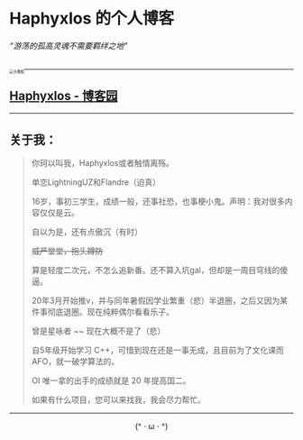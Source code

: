 # Haphyxlos 的个人博客

###### “游荡的孤高灵魂不需要羁绊之地”

<img src="https://s2.loli.net/2022/03/06/3L74TWSXl8vhiQ2.jpg" alt="头像框" style="zoom:45%;float:left; " />

------



## 	[Haphyxlos - 博客园](https://www.cnblogs.com/haphyxlos/)



------

## 关于我：



> 你珂以叫我，Haphyxlos或者触情离殇。
>
> 单恋LightningUZ和Flandre（迫真）
>
> 16岁，事初三学生，成绩一般，还事社恐，也事梗小鬼。声明：我对很多内容仅仅是云。
>
> 自以为是，还有点傲沉（有时）
>
> ~~威严堂堂，抱头蹲防~~
>
> 算是轻度二次元，不怎么追新番。还不算入坑gal，但却是一周目穹线的傻逼。
>
> 20年3月开始推v，并与同年暑假因学业繁重（悲）半退圈，之后又因为某件事彻底退圈。现在纯粹偶尔看看乐子。
>
> 曾是星咏者 ~~ 现在大概不是了（悲）
>
> 自5年级开始学习 C++，可惜到现在还是一事无成，且目前为了文化课而AFO，就一破学算法的。
>
> OI 唯一拿的出手的成绩就是 20 年提高国二。
>
> 如果有什么项目，您可以来找我，我会尽力帮忙。



------



<center>(^ · ω · ^)</center>